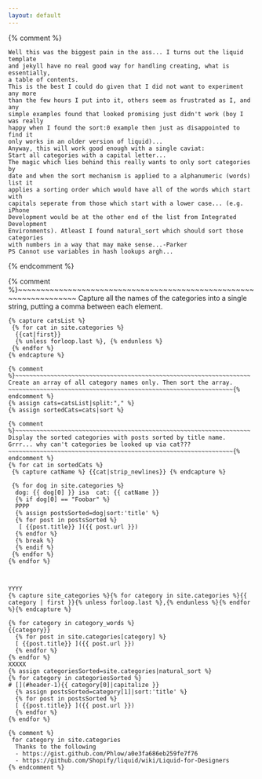 ```yaml
---
layout: default
---
```

{% comment %}
~~~~~~~~~~~~~~~~~~~~~~~~~~~~~~~~~~~~~~~~~~~~~~~~~~~~~~~~~~~~~~~~~~~~~~~~~~~~~~~~
Well this was the biggest pain in the ass... I turns out the liquid template
and jekyll have no real good way for handling creating, what is essentially,
a table of contents.
This is the best I could do given that I did not want to experiment any more
than the few hours I put into it, others seem as frustrated as I, and any
simple examples found that looked promising just didn't work (boy I was really
happy when I found the sort:0 example then just as disappointed to find it
only works in an older version of liquid)...
Anyway, this will work good enough with a single caviat:
Start all categories with a capital letter...
The magic which lies behind this really wants to only sort categories by 
date and when the sort mechanism is applied to a alphanumeric (words) list it 
applies a sorting order which would have all of the words which start with 
capitals seperate from those which start with a lower case... (e.g. iPhone 
Development would be at the other end of the list from Integrated Development
Environments). Atleast I found natural_sort which should sort those categories
with numbers in a way that may make sense...-Parker
PS Cannot use variables in hash lookups argh...
~~~~~~~~~~~~~~~~~~~~~~~~~~~~~~~~~~~~~~~~~~~~~~~~~~~~~~~~~~~~~~~~~~~~~~~~~~~~~~~~
{% endcomment %}

{% comment %}~~~~~~~~~~~~~~~~~~~~~~~~~~~~~~~~~~~~~~~~~~~~~~~~~~~~~~~~~~~~~~~~~~~
Capture all the names of the categories into a single string, putting a comma 
between each element. 
~~~~~~~~~~~~~~~~~~~~~~~~~~~~~~~~~~~~~~~~~~~~~~~~~~~~~~~~~~~~~~~~{% endcomment %}
{% capture catsList %} 
 {% for cat in site.categories %} 
  {{cat|first}} 
  {% unless forloop.last %}, {% endunless %}
 {% endfor %} 
{% endcapture %}

{% comment %}~~~~~~~~~~~~~~~~~~~~~~~~~~~~~~~~~~~~~~~~~~~~~~~~~~~~~~~~~~~~~~~~~~~
Create an array of all category names only. Then sort the array.
~~~~~~~~~~~~~~~~~~~~~~~~~~~~~~~~~~~~~~~~~~~~~~~~~~~~~~~~~~~~~~~~{% endcomment %}
{% assign cats=catsList|split:"," %}
{% assign sortedCats=cats|sort %}

{% comment %}~~~~~~~~~~~~~~~~~~~~~~~~~~~~~~~~~~~~~~~~~~~~~~~~~~~~~~~~~~~~~~~~~~~
Display the sorted categories with posts sorted by title name.
Grrr... why can't categories be looked up via cat??? 
~~~~~~~~~~~~~~~~~~~~~~~~~~~~~~~~~~~~~~~~~~~~~~~~~~~~~~~~~~~~~~~~{% endcomment %}
{% for cat in sortedCats %}
 {% capture catName %} {{cat|strip_newlines}} {% endcapture %}

 {% for dog in site.categories %}
  dog: {{ dog[0] }} isa  cat: {{ catName }} 
  {% if dog[0] == "Foobar" %}
  PPPP
  {% assign postsSorted=dog|sort:'title' %} 
  {% for post in postsSorted %}
   [ {{post.title}} ]({{ post.url }})
  {% endfor %}
  {% break %}  
  {% endif %}
 {% endfor %}
{% endfor %}



YYYY
{% capture site_categories %}{% for category in site.categories %}{{ category | first }}{% unless forloop.last %},{% endunless %}{% endfor %}{% endcapture %}

{% for category in category_words %}
{{category}}
  {% for post in site.categories[category] %}
  [ {{post.title}} ]({{ post.url }})
  {% endfor %}
{% endfor %}
XXXXX
{% assign categoriesSorted=site.categories|natural_sort %}
{% for category in categoriesSorted %}
# [](#header-1){{ category[0]|capitalize }}
  {% assign postsSorted=category[1]|sort:'title' %}
  {% for post in postsSorted %}
  [ {{post.title}} ]({{ post.url }})
  {% endfor %}
{% endfor %}

{% comment %}
 for category in site.categories  
  Thanks to the following
  - https://gist.github.com/Phlow/a0e3fa686eb259fe7f76
  - https://github.com/Shopify/liquid/wiki/Liquid-for-Designers
{% endcomment %}
